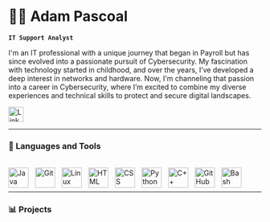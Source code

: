 # 👨‍💻 Adam Pascoal

**`IT Support Analyst`**

I'm an IT professional with a unique journey that began in Payroll but has since evolved into a passionate pursuit of Cybersecurity. My fascination with technology started in childhood, and over the years, I’ve developed a deep interest in networks and hardware. Now, I'm channeling that passion into a career in Cybersecurity, where I’m excited to combine my diverse experiences and technical skills to protect and secure digital landscapes.

   <p align="left">
      <a href="https://www.linkedin.com/in/adampascoal/">
         <img alt="Linkedin" width=30px src="https://github.com/lifeitech/iconic-resume/blob/master/imgs/linkedin.png?raw=true"></a> 
 
   </p>

---

### 🧰 Languages and Tools
<br />
<img align="left" alt="Java" width="40px" style="padding-right:10px;" src="https://cdn.jsdelivr.net/gh/devicons/devicon/icons/java/java-original.svg"/>
<img align="left" alt="Git" width="40px" style="padding-right:10px;" src="https://cdn.jsdelivr.net/gh/devicons/devicon/icons/git/git-original.svg" />
<img align="left" alt="Linux" width="40px" style="padding-right:10px;" src="https://cdn.jsdelivr.net/gh/devicons/devicon/icons/linux/linux-original.svg" />
<img align="left" alt="HTML" width="40px" style="padding-right:10px;" src="https://cdn.jsdelivr.net/gh/devicons/devicon/icons/html5/html5-plain.svg" />
<img align="left" alt="CSS" width="40px" style="padding-right:10px;" src="https://cdn.jsdelivr.net/gh/devicons/devicon/icons/css3/css3-plain.svg" />
<img align="left" alt="Python" width="40px" style="padding-right:10px;" src="https://cdn.jsdelivr.net/gh/devicons/devicon/icons/python/python-plain.svg" />
<img align="left" alt="C++" width="40px" style="padding-right:10px;" src="https://cdn.jsdelivr.net/gh/devicons/devicon/icons/cplusplus/cplusplus-line.svg" />
<img align="left" alt="GitHub" width="40px" style="padding-right:10px;" src="https://cdn.jsdelivr.net/gh/devicons/devicon/icons/github/github-original.svg" />
<img align="left" alt="Bash" width="40px" style="padding-right:10px;" src="https://cdn.jsdelivr.net/gh/devicons/devicon/icons/bash/bash-original.svg" />

<br />
<br />

---

### 📊 Projects

